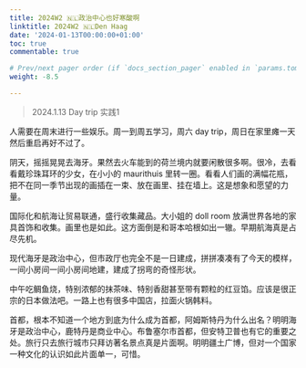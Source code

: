 ```yaml
---
title: 2024W2 🇳🇱政治中心也好寒酸啊
linktitle: 2024W2 🇳🇱Den Haag
date: '2024-01-13T00:00:00+01:00'
toc: true
commentable: true

# Prev/next pager order (if `docs_section_pager` enabled in `params.toml`)
weight: -8.5

---
```


> 2024.1.13 Day trip 实践1

人需要在周末进行一些娱乐。周一到周五学习，周六 day trip，周日在家里瘫一天然后重启再好不过了。

阴天，摇摇晃晃去海牙。果然去火车能到的荷兰境内就要闲散很多啊。很冷，去看看戴珍珠耳环的少女，在小小的 maurithuis 里转一圈。看看人们画的满幅花瓶，把不在同一季节出现的画插在一束、放在画里、挂在墙上。这是想象和愿望的力量。

国际化和航海让贸易联通，盛行收集藏品。大小姐的 doll room 放满世界各地的家具首饰和收集。画里也是如此。这方面倒是和哥本哈根如出一辙。早期航海真是占尽先机。

现代海牙是政治中心，但市政厅也完全不是一日建成，拼拼凑凑有了今天的模样，一间小房间一间小房间地建，建成了拐弯的奇怪形状。

中午吃鲷鱼烧，特别浓郁的抹茶味、特别香甜甚至带有颗粒的红豆馅。应该是很正宗的日本做法吧。一路上也有很多中国店，拉面火锅韩料。

首都，根本不知道一个地方到底为什么成为首都，阿姆斯特丹为什么出名？明明海牙是政治中心，鹿特丹是商业中心。布鲁塞尔市首都，但安特卫普也有它的重要之处。旅行只去旅行城市只拜访著名景点真是片面啊。明明疆土广博，但对一个国家一种文化的认识如此片面单一，可惜。